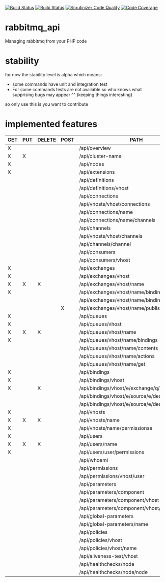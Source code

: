[![Build Status](https://travis-ci.org/mcorten/rabbitmq_api.svg?branch=master)](https://travis-ci.org/mcorten/rabbitmq_api)
[![Build Status](https://scrutinizer-ci.com/g/mcorten/rabbitmq_api/badges/build.png?b=master)](https://scrutinizer-ci.com/g/mcorten/rabbitmq_api/build-status/master)
[![Scrutinizer Code Quality](https://scrutinizer-ci.com/g/mcorten/rabbitmq_api/badges/quality-score.png?b=master)](https://scrutinizer-ci.com/g/mcorten/rabbitmq_api/?branch=master)
[![Code Coverage](https://scrutinizer-ci.com/g/mcorten/rabbitmq_api/badges/coverage.png?b=master)](https://scrutinizer-ci.com/g/mcorten/rabbitmq_api/?branch=master)

# rabbitmq_api
Managing rabbitmq from your PHP code

# stability
for now the stability level is alpha which means:
- some commands have unit and integration test
- For some commands tests are not available so who knows what supprising bugs may appear ^^ (keeping things interesting)

so only use this is you want to contribute


# implemented features

| GET | PUT |  DELETE | POST| PATH |
| ------ | ------ | ------ | ------ | ------ |
| X |  |  |  | /api/overview |
| X | X |  |  | /api/cluster-name |
| X |  |  |  | /api/nodes |
| X |  |  |  | /api/extensions |
|  |  |  |  | /api/definitions |
|  |  |  |  | /api/definitions/vhost |
|  |  |  |  | /api/connections |
|  |  |  |  | /api/vhosts/vhost/connections |
|  |  |  |  | /api/connections/name |
|  |  |  |  | /api/connections/name/channels |
|  |  |  |  | /api/channels |
|  |  |  |  | /api/vhosts/vhost/channels |
|  |  |  |  | /api/channels/channel |
|  |  |  |  | /api/consumers |
|  |  |  |  | /api/consumers/vhost |
| X |  |  |  | /api/exchanges |
| X |  |  |  | /api/exchanges/vhost |
| X | X | X |  | /api/exchanges/vhost/name |
| X |  |  |  | /api/exchanges/vhost/name/bindings/source |
|  |  |  |  | /api/exchanges/vhost/name/bindings/destination |
|  |  |  | X | /api/exchanges/vhost/name/publish |
| X |  |  |  | /api/queues |
| X |  |  |  | /api/queues/vhost |
| X | X | X |  | /api/queues/vhost/name |
| X |  |  |  | /api/queues/vhost/name/bindings |
|  |  |  |  | /api/queues/vhost/name/contents |
|  |  |  |  | /api/queues/vhost/name/actions |
|  |  |  |  | /api/queues/vhost/name/get |
| X |  |  |  | /api/bindings |
| X |  |  |  | /api/bindings/vhost |
| X |  | X |  | /api/bindings/vhost/e/exchange/q/queue/props |
|  |  |  |  | /api/bindings/vhost/e/source/e/destination |
|  |  |  |  | /api/bindings/vhost/e/source/e/destination/props |
| X |  |  |  | /api/vhosts |
| X | X | X |  | /api/vhosts/name |
| X |  |  |  | /api/vhosts/name/permissionse |
| X |  |  |  | /api/users |
| X | X | X |  | /api/users/name |
| X |  |  |  | /api/users/user/permissions |
|  |  |  |  | /api/whoami |
|  |  |  |  | /api/permissions |
|  |  |  |  | /api/permissions/vhost/user |
|  |  |  |  | /api/parameters |
|  |  |  |  | /api/parameters/component |
|  |  |  |  | /api/parameters/component/vhost |
|  |  |  |  | /api/parameters/component/vhost/name |
|  |  |  |  | /api/global-parameters |
|  |  |  |  | /api/global-parameters/name |
|  |  |  |  | /api/policies |
|  |  |  |  | /api/policies/vhost |
|  |  |  |  | /api/policies/vhost/name |
|  |  |  |  | /api/aliveness-test/vhost |
|  |  |  |  | /api/healthchecks/node |
|  |  |  |  | /api/healthchecks/node/node |

